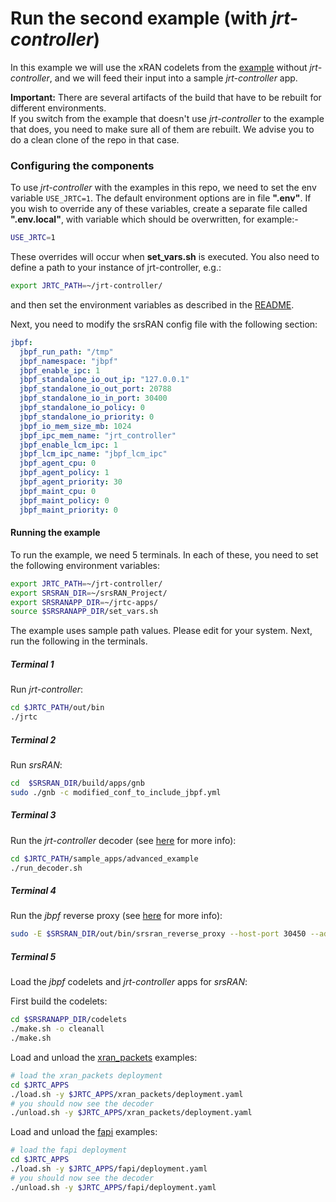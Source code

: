 # Run the second example (with *jrt-controller*)

In this example we will use the xRAN codelets from the [example](./example_no_jrtc.md) without *jrt-controller*, and we will feed their input into a sample *jrt-controller* app. 

**Important:** There are several artifacts of the build that have to be rebuilt for different environments.   
If you switch from the example that doesn't use *jrt-controller* to the example that does, you need to make sure all of them are rebuilt. 
We advise you to do a clean clone of the repo in that case. 


### Configuring the components

To use *jrt-controller* with the examples in this repo, we need to set the env variable `USE_JRTC=1`. 
The default environment options are in file __".env"__. 
If you wish to override any of these variables, create a separate file called __".env.local"__, with variable which should be overwritten, for example:-
```sh
USE_JRTC=1
```
These overrides will occur when __set_vars.sh__ is executed.
You also need to define a path to your instance of jrt-controller, e.g.:
```sh
export JRTC_PATH=~/jrt-controller/
```
and then set the environment variables as described in the [README](../README.md). 


Next, you need to modify the srsRAN config file with the following section:
```yaml
jbpf:
  jbpf_run_path: "/tmp"
  jbpf_namespace: "jbpf"
  jbpf_enable_ipc: 1
  jbpf_standalone_io_out_ip: "127.0.0.1"
  jbpf_standalone_io_out_port: 20788
  jbpf_standalone_io_in_port: 30400
  jbpf_standalone_io_policy: 0
  jbpf_standalone_io_priority: 0
  jbpf_io_mem_size_mb: 1024
  jbpf_ipc_mem_name: "jrt_controller"
  jbpf_enable_lcm_ipc: 1
  jbpf_lcm_ipc_name: "jbpf_lcm_ipc"
  jbpf_agent_cpu: 0
  jbpf_agent_policy: 1
  jbpf_agent_priority: 30
  jbpf_maint_cpu: 0
  jbpf_maint_policy: 0
  jbpf_maint_priority: 0
```



#### Running the example

To run the example, we need 5 terminals. 
In each of these, you need to set the following environment variables:
```sh
export JRTC_PATH=~/jrt-controller/
export SRSRAN_DIR=~/srsRAN_Project/
export SRSRANAPP_DIR=~/jrtc-apps/
source $SRSRANAPP_DIR/set_vars.sh
```
The example uses sample path values. 
Please edit for your system.
Next, run the following in the terminals. 

##### Terminal 1

Run *jrt-controller*:
```sh
cd $JRTC_PATH/out/bin
./jrtc
```

##### Terminal 2

Run *srsRAN*: 
```sh
cd  $SRSRAN_DIR/build/apps/gnb
sudo ./gnb -c modified_conf_to_include_jbpf.yml
```

##### Terminal 3

Run the *jrt-controller* decoder (see [here](https://github.com/microsoft/jrt-controller/blob/main/docs/understand_advanced_app.md) for more info): 
```sh
cd $JRTC_PATH/sample_apps/advanced_example
./run_decoder.sh
```

##### Terminal 4

Run the *jbpf* reverse proxy (see [here](https://github.com/microsoft/jbpf/tree/main/examples/reverse_proxy) for more info):
```sh
sudo -E $SRSRAN_DIR/out/bin/srsran_reverse_proxy --host-port 30450 --address "/tmp/jbpf/jbpf_lcm_ipc"
```

##### Terminal 5

Load the *jbpf* codelets and *jrt-controller* apps for *srsRAN*:

First build the codelets:
```sh
cd $SRSRANAPP_DIR/codelets
./make.sh -o cleanall
./make.sh
```

Load and unload the [xran_packets](../jrtc_apps/xran_packets/) examples:
```sh
# load the xran_packets deployment
cd $JRTC_APPS
./load.sh -y $JRTC_APPS/xran_packets/deployment.yaml
# you should now see the decoder
./unload.sh -y $JRTC_APPS/xran_packets/deployment.yaml
```

Load and unload the [fapi](../jrtc_apps/fapi/) examples: 
```sh
# load the fapi deployment
cd $JRTC_APPS
./load.sh -y $JRTC_APPS/fapi/deployment.yaml
# you should now see the decoder
./unload.sh -y $JRTC_APPS/fapi/deployment.yaml
```
